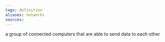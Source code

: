 ```yaml
---
tags: definition
aliases: networks
sources: 
---
```


a group of connected computers that are able to send data to each other